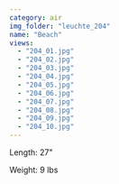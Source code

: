 ```yaml
---
category: air
img_folder: "leuchte_204"
name: "Beach"
views: 
  - "204_01.jpg"
  - "204_02.jpg"
  - "204_03.jpg"
  - "204_04.jpg"
  - "204_05.jpg"
  - "204_06.jpg"
  - "204_07.jpg"
  - "204_08.jpg"
  - "204_09.jpg"
  - "204_10.jpg"
---
```

	
Length: 27"

Weight: 9 lbs